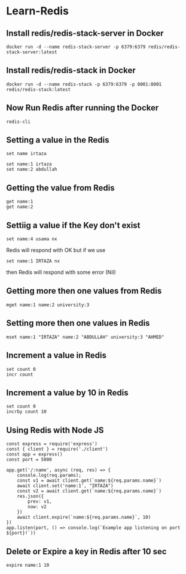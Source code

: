 # Learn-Redis

## Install redis/redis-stack-server in Docker
```
docker run -d --name redis-stack-server -p 6379:6379 redis/redis-stack-server:latest
```

## Install redis/redis-stack in Docker
```
docker run -d --name redis-stack -p 6379:6379 -p 8001:8001 redis/redis-stack:latest
```

## Now Run Redis after running the Docker
```
redis-cli
```

## Setting a value in the Redis
```
set name irtaza
```
```
set name:1 irtaza
set name:2 abdullah
```

## Getting the value from Redis
```
get name:1
get name:2
```

## Settiig a value if the Key don't exist
```
set name:4 usama nx
```
Redis will respond with OK but if we use
```
set name:1 IRTAZA nx
```
then Redis will respond with some error (Nil)

## Getting more then one values from Redis
```
mget name:1 name:2 university:3
```

## Setting more then one values in Redis
```
mset name:1 "IRTAZA" name:2 "ABDULLAH" university:3 "AHMED"
```

## Increment a value in Redis
```
set count 0
incr count
```

## Increment a value by 10 in Redis
```
set count 0
incrby count 10
```

## Using Redis with Node JS
```
const express = require('express')
const { client } = require('./client')
const app = express()
const port = 5000

app.get('/:name', async (req, res) => {
    console.log(req.params);
    const v1 = await client.get(`name:${req.params.name}`)
    await client.set('name:1', "IRTAZA")
    const v2 = await client.get(`name:${req.params.name}`)
    res.json({
        prev: v1,
        now: v2
    })
    await client.expire(`name:${req.params.name}`, 10)
})
app.listen(port, () => console.log(`Example app listening on port ${port}!`))
```

## Delete or Expire a key in Redis after 10 sec
```
expire name:1 10
```
